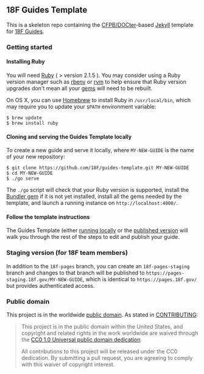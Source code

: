 ## 18F Guides Template

This is a skeleton repo containing the
[CFPB/DOCter](https://github.com/CFPB/DOCter)-based
[Jekyll](http://jekyllrb.com/) template for
[18F Guides](http://18f.github.io/guides/).

### Getting started

#### Installing Ruby

You will need [Ruby](https://www.ruby-lang.org) ( > version 2.1.5 ). You may
consider using a Ruby version manager such as
[rbenv](https://github.com/sstephenson/rbenv) or [rvm](https://rvm.io/) to
help ensure that Ruby version upgrades don't mean all your
[gems](https://rubygems.org/) will need to be rebuilt.

On OS X, you can use [Homebrew](http://brew.sh/) to install Ruby in
`/usr/local/bin`, which may require you to update your `$PATH` environment
variable:

```shell
$ brew update
$ brew install ruby
```

#### Cloning and serving the Guides Template locally

To create a new guide and serve it locally, where `MY-NEW-GUIDE` is the name
of your new repository:

```shell
$ git clone https://github.com/18F/guides-template.git MY-NEW-GUIDE
$ cd MY-NEW-GUIDE
$ ./go serve
```

The `./go` script will check that your Ruby version is supported, install the
[Bundler gem](http://bundler.io/) if it is not yet installed, install all the
gems needed by the template, and launch a running instance on
`http://localhost:4000/`.

#### Follow the template instructions

The Guides Template (either [running locally](https://localhost:4000/) or the
[published version](https://pages.18f.gov/guides-template/) will walk you
through the rest of the steps to edit and publish your guide.

### Staging version (for 18F team members)

In addition to the `18f-pages` branch, you can create an `18f-pages-staging`
branch and changes to that branch will be published to
`https://pages-staging.18f.gov/MY-NEW-GUIDE`, which is identical to
`https://pages.18f.gov/` but provides authenticated access.

### Public domain

This project is in the worldwide [public domain](LICENSE.md). As stated in [CONTRIBUTING](CONTRIBUTING.md):

> This project is in the public domain within the United States, and copyright and related rights in the work worldwide are waived through the [CC0 1.0 Universal public domain dedication](https://creativecommons.org/publicdomain/zero/1.0/).
>
> All contributions to this project will be released under the CC0
>dedication. By submitting a pull request, you are agreeing to comply
>with this waiver of copyright interest.
